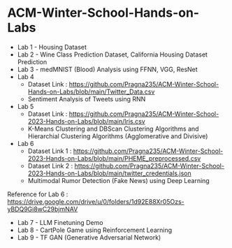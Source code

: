 # ACM-Winter-School-Hands-on-Labs
* Lab 1 - Housing Dataset
* Lab 2 - Wine Class Prediction Dataset, California Housing Dataset Prediction
* Lab 3 - medMNIST (Blood) Analysis using FFNN, VGG, ResNet
* Lab 4
   * Dataset Link : https://github.com/Pragna235/ACM-Winter-School-Hands-on-Labs/blob/main/Twitter_Data.csv
   * Sentiment Analysis of Tweets using RNN
* Lab 5
  * Dataset Link : https://github.com/Pragna235/ACM-Winter-School-2023-Hands-on-Labs/blob/main/Iris.csv
  * K-Means Clustering and DBScan Clustering Algorithms and Hierarchial Clustering Algorithms (Agglomerative and Divisive)
* Lab 6
  * Dataset Link 1 : https://github.com/Pragna235/ACM-Winter-School-2023-Hands-on-Labs/blob/main/PHEME_preprocessed.csv
  * Dataset Link 2 : https://github.com/Pragna235/ACM-Winter-School-2023-Hands-on-Labs/blob/main/twitter_credentials.json
  * Multimodal Rumor Detection (Fake News) using Deep Learning

Reference for Lab 6 : https://drive.google.com/drive/u/0/folders/1d92E88Xr05Ozs-yBDQ9Gi8wC29bjmNAV
* Lab 7 - LLM Finetuning Demo
* Lab 8 - CartPole Game using Reinforcement Learning
* Lab 9 - TF GAN (Generative Adversarial Network)
